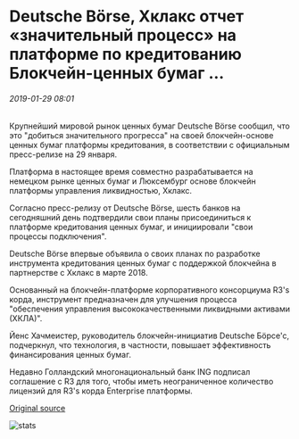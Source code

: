 # Deutsche Börse, Хклакс отчет «значительный процесс» на платформе по кредитованию Блокчейн-ценных бумаг ...

###### 2019-01-29 08:01

Крупнейший мировой рынок ценных бумаг Deutsche Börse сообщил, что это "добиться значительного прогресса" на своей блокчейн-основе ценных бумаг платформы кредитования, в соответствии с официальным пресс-релизе на 29 января.

Платформа в настоящее время совместно разрабатывается на немецком рынке ценных бумаг и Люксембург основе блокчейн платформы управления ликвидностью, Хклакс.

Согласно пресс-релизу от Deutsche Börse, шесть банков на сегодняшний день подтвердили свои планы присоединиться к платформе кредитования ценных бумаг, и инициировали "свои процессы подключения".

Deutsche Börse впервые объявила о своих планах по разработке инструмента кредитования ценных бумаг с поддержкой блокчейна в партнерстве с Хклакс в марте 2018.

Основанный на блокчейн-платформе корпоративного консорциума R3's корда, инструмент предназначен для улучшения процесса "обеспечения управления высококачественными ликвидными активами (ХКЛА)".

Йенс Хачмеистер, руководитель блокчейн-инициатив Deutsche Бöрсе'с, подчеркнул, что технология, в частности, повышает эффективность финансирования ценных бумаг.

Недавно Голландский многонациональный банк ING подписал соглашение с R3 для того, чтобы иметь неограниченное количество лицензий для R3's корда Enterprise платформы.

[Original source](https://cointelegraph.com/news/deutsche-borse-hqlax-report-significant-process-on-blockchain-securities-lending-platform)

![stats](https://c.statcounter.com/11760860/0/a89fa40b/1/ "stats")